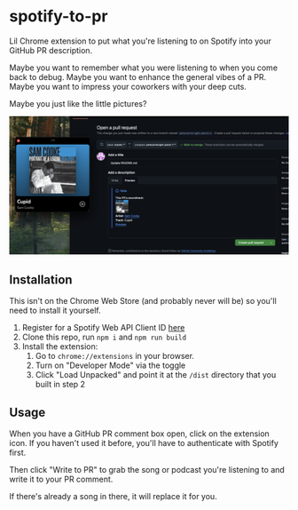 # spotify-to-pr

Lil Chrome extension to put what you're listening to on Spotify into your GitHub PR description.

Maybe you want to remember what you were listening to when you come back to debug. Maybe you want to enhance the general vibes of a PR. Maybe you want to impress your coworkers with your deep cuts.

Maybe you just like the little pictures?

![screenshot showing an open Spotify window with a Sam Cooke song playing. Next to that is a GitHub PR description preview with the album cover, artist, song name, and preview link](docs/img/screenshot_sam_cooke.png)

## Installation

This isn't on the Chrome Web Store (and probably never will be) so you'll need to install it yourself.

1. Register for a Spotify Web API Client ID [here](https://developer.spotify.com/documentation/web-api)
2. Clone this repo, run `npm i` and `npm run build`
3. Install the extension:
   1. Go to `chrome://extensions` in your browser.
   2. Turn on "Developer Mode" via the toggle
   3. Click "Load Unpacked" and point it at the `/dist` directory that you built in step 2

## Usage

When you have a GitHub PR comment box open, click on the extension icon. If you haven't used it before, you'll have to authenticate with Spotify first.

Then click "Write to PR" to grab the song or podcast you're listening to and write it to your PR comment.

If there's already a song in there, it will replace it for you.
